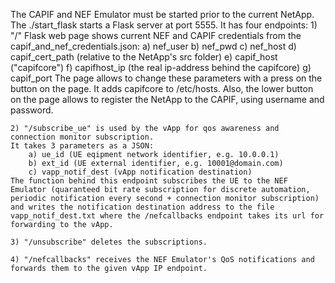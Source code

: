The CAPIF and NEF Emulator must be started prior to the current NetApp.
The ./start_flask starts a Flask server at port 5555.
It has four endpoints:
	1) "/" Flask web page shows current NEF and CAPIF credentials from the capif_and_nef_credentials.json:
		a) nef_user
		b) nef_pwd
		c) nef_host
		d) capif_cert_path (relative to the NetApp's src folder)
		e) capif_host ("capifcore")
		f) capifhost_ip (the real ip-address behind the capifcore)
		g) capif_port
	The page allows to change these parameters with a press on the button on the page. It adds capifcore to /etc/hosts.
	Also, the lower button on the page allows to register the NetApp to the CAPIF, using username and password.
	
	2) "/subscribe_ue" is used by the vApp for qos awareness and connection monitor subscription.
	It takes 3 parameters as a JSON:
		a) ue_id (UE eqipment network identifier, e.g. 10.0.0.1)
		b) ext_id (UE external identifier, e.g. 10001@domain.com)
		c) vapp_notif_dest (vApp notification destination)
	The function behind this endpoint subscribes the UE to the NEF Emulator (quaranteed bit rate subscription for discrete automation, periodic notification every second + connection monitor subscription) and writes the notification destination address to the file vapp_notif_dest.txt where the /nefcallbacks endpoint takes its url for forwarding to the vApp.
	
	3) "/unsubscribe" deletes the subscriptions.
	
	4) "/nefcallbacks" receives the NEF Emulator's QoS notifications and forwards them to the given vApp IP endpoint.
